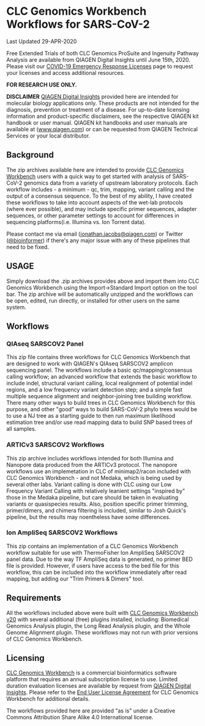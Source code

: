 # **CLC Genomics Workbench Workflows for SARS-CoV-2**

Last Updated 29-APR-2020

Free Extended Trials of both CLC Genomics ProSuite and Ingenuity Pathway Analysis are available from QIAGEN Digital Insights until June 15th, 2020. Please visit our [COVID-19 Emergency Response Licenses](https://go.qiagen.com/QDI-COVID19) page to request your licenses and access additional resources. 

**FOR RESEARCH USE ONLY.**

**DISCLAIMER** [QIAGEN Digital Insights](https://https://digitalinsights.qiagen.com/) provided here are intended for molecular biology applications only. These products are not intended for the diagnosis, prevention or treatment of a disease. For up-to-date licensing information and product-specific disclaimers, see the respective QIAGEN kit handbook or user manual. QIAGEN kit handbooks and user manuals are available at (www.qiagen.com) or can be requested from QIAGEN Technical Services or your local distributor.


## **Background**
The zip archives available here are intended to provide [CLC Genomics Workbench](https://digitalinsights.qiagen.com/products-overview/discovery-insights-portfolio/analysis-and-visualization/qiagen-clc-genomics-workbench/) users with a quick way to get started with analysis of SARS-CoV-2 genomics data from a variety of upstream laboratory protocols. Each workflow includes - a minimum - qc, trim, mapping, variant calling and the output of a consensus sequence. To the best of my ability, I have created these workflows to take into account aspects of the wet-lab protocols \(where ever possible), and may include specific primer sequences, adapter sequences, or other parameter settings to account for differences in sequencing platforms\(i.e. Illumina vs. Ion Torrent data).  

Please contact me via email \(jonathan.jacobs@qiagen.com) or Twitter \([\@bioinformer](https://twitter.com/bioinformer)) if there's any major issue with any of these pipelines that need to be fixed.

## USAGE
Simply download the .zip archives provides above and import them into CLC Genomics Workbench using the Import->Standard Import option on the tool bar. The zip archive will be automatically unzipped and the workflows can be open, edited, run directly, or installed for other users on the same system.

## Workflows
### QIAseq SARSCOV2 Panel 
This zip file contains three workflows for CLC Genomics Workbench that are designed to work with QIAGEN's QIAseq SARSCOV2 amplicon sequencing panel. The workflows include a basic qc/mapping/consensus calling workflow; an advanced workflow that extends the basic workflow to include indel, structural variant calling, local realignment of potential indel regions, and a low frequency variant detection step; and a simple fast multiple sequence alignment and neighbor-joining tree building workflow. There many other ways to build trees in CLC Genomics Workbench for this purpose, and other "good" ways to build SARS-CoV-2 phylo trees would be to use a NJ tree as a starting guide to then run maximum likelihood estimation tree and/or use read mapping data to build SNP based trees of all samples. 

### ARTICv3 SARSCOV2 Workflows
This zip archive includes workflows intended for both Illumina and Nanopore data produced from the ARTICv3 protocol. The nanopore workflows use an implemetation in CLC of minimap2/racon included with CLC Genomics Workbench - and not Medaka, which is being used by several other labs. Variant calling is done with CLC using our Low Frequency Variant Calling with relatively leanient settings "inspired by" those in the  Medaka pipeline, but care should be taken in evaluating variants or quasispecies results. Also, position specific primer trimming, primer/dimers, and chimera filtering is included, similar to Josh Quick's pipeline, but the results may noentheless have some differences. 

### Ion AmpliSeq SARSCOV2 Workflows
This zip contains an implementation of a CLC Genomics Workbench workflow suitable for use with ThermoFisher Ion AmpliSeq SARSCOV2 panel data. Due to the way TF AmpliSeq data is generated, no primer BED file is provided. However, if users have access to the bed file for this workflow, this can be included into the workflow immediately after read mapping, but adding our "Trim Primers & Dimers" tool. 

## Requirements
All the workflows included above were built with [CLC Genomics Workbench v20](https://digitalinsights.qiagen.com/products-overview/discovery-insights-portfolio/analysis-and-visualization/qiagen-clc-genomics-workbench/) with several additional \(free) plugins installed, including:  Biomedical Genomics Analysis plugin, the Long Read Analysis plugin, and the Whole Genome Alignment plugin. These workflows may not run with prior versions of CLC Genomics Workbench.

## Licensing
[CLC Genomics Workbench](https://digitalinsights.qiagen.com/products-overview/discovery-insights-portfolio/analysis-and-visualization/qiagen-clc-genomics-workbench/) is a commercial bioinformatics software platform that requires an annual subscription license to use. Limited duration evaluation licenses are available by request from [QIAGEN Digital Insights](https://digitalinsights.qiagen.com/products-overview/discovery-insights-portfolio/analysis-and-visualization/qiagen-clc-genomics-workbench/). Please refer to the [End User License Agreement](https://digitalinsights.qiagen.com/eula/) for CLC Genomics Workbench for additional details.

The workflows provided here are provided "as is" under a Creative Commons Attribution Share Alike 4.0 International license.